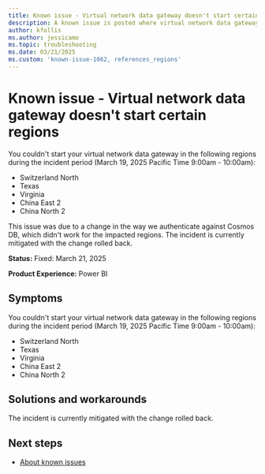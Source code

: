 ```yaml
---
title: Known issue - Virtual network data gateway doesn't start certain regions
description: A known issue is posted where virtual network data gateway doesn't start certain regions.
author: kfollis
ms.author: jessicamo
ms.topic: troubleshooting  
ms.date: 03/21/2025
ms.custom: 'known-issue-1062, references_regions'
---
```


# Known issue - Virtual network data gateway doesn't start certain regions

You couldn't start your virtual network data gateway in the following regions during the incident period (March 19, 2025 Pacific Time 9:00am - 10:00am):

- Switzerland North
- Texas
- Virginia
- China East 2
- China North 2

This issue was due to a change in the way we authenticate against Cosmos DB, which didn't work for the impacted regions. The incident is currently mitigated with the change rolled back.

**Status:** Fixed: March 21, 2025

**Product Experience:** Power BI

## Symptoms

You couldn't start your virtual network data gateway in the following regions during the incident period (March 19, 2025 Pacific Time 9:00am - 10:00am):

- Switzerland North
- Texas
- Virginia
- China East 2
- China North 2

## Solutions and workarounds

The incident is currently mitigated with the change rolled back.

## Next steps

- [About known issues](https://support.fabric.microsoft.com/known-issues)
